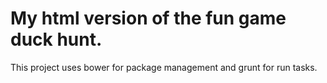 My html version of the fun game duck hunt.
==========================================

This project uses bower for package management and grunt for run tasks.
